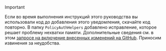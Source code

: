 > [!IMPORTANT]
> Если во время выполнения инструкций этого руководства вы использовали код до добавления этого уведомления, скачайте код повторно. В папку `PolicyAuthHelpers` добавлено исправление, которое решает проблему нехватки памяти. Дополнительные сведения см. в этом [запросе на включение внесенных изменений на GitHub](https://github.com/AzureADQuickStarts/B2C-WebApp-OpenIdConnect-DotNet/pull/4). Приносим извинения за неудобства.
> 
> 

